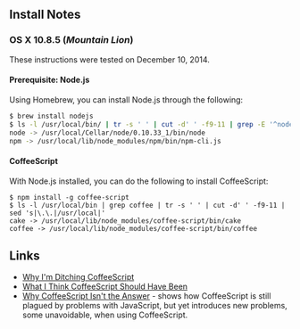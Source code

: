 ## Install Notes

### OS X 10.8.5 (*Mountain Lion*)

These instructions were tested on December 10, 2014.

#### Prerequisite: Node.js

Using Homebrew, you can install Node.js through the following:

```bash
$ brew install nodejs
$ ls -l /usr/local/bin/ | tr -s ' ' | cut -d' ' -f9-11 | grep -E '^node|npm' | sed 's|\.\.|/usr/local|'
node -> /usr/local/Cellar/node/0.10.33_1/bin/node
npm -> /usr/local/lib/node_modules/npm/bin/npm-cli.js
```

#### CoffeeScript

With Node.js installed, you can do the following to install CoffeeScript:

```
$ npm install -g coffee-script
$ ls -l /usr/local/bin | grep coffee | tr -s ' ' | cut -d' ' -f9-11 | sed 's|\.\.|/usr/local|'
cake -> /usr/local/lib/node_modules/coffee-script/bin/cake
coffee -> /usr/local/lib/node_modules/coffee-script/bin/coffee
```

## Links

* [Why I'm Ditching CoffeeScript](http://toshokelectric.com/blog/2013/04/04/why-im-ditching-coffeescript/)
* [What I Think CoffeeScript Should Have Been](http://www.walkercoderanger.com/blog/2014/04/what-coffeescript-should-have-been/)
* [Why CoffeeScript Isn't the Answer](http://www.walkercoderanger.com/blog/2014/03/coffeescript-isnt-the-answer/) - shows how CoffeeScript is still plagued by problems with JavaScript, but yet introduces new problems, some unavoidable, when using CoffeeScript.
